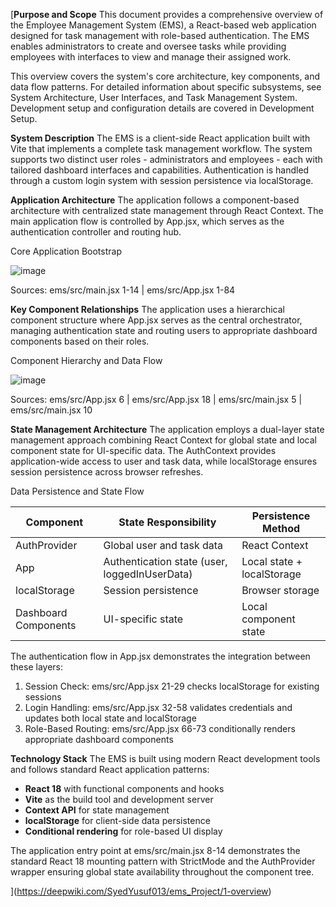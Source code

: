 [**Purpose and Scope**
This document provides a comprehensive overview of the Employee Management System (EMS), a React-based web application designed for task management with role-based authentication. The EMS enables administrators to create and oversee tasks while providing employees with interfaces to view and manage their assigned work.

This overview covers the system's core architecture, key components, and data flow patterns. For detailed information about specific subsystems, see System Architecture, User Interfaces, and Task Management System. Development setup and configuration details are covered in Development Setup.

**System Description**
The EMS is a client-side React application built with Vite that implements a complete task management workflow. The system supports two distinct user roles - administrators and employees - each with tailored dashboard interfaces and capabilities. Authentication is handled through a custom login system with session persistence via localStorage.

**Application Architecture**
The application follows a component-based architecture with centralized state management through React Context. The main application flow is controlled by App.jsx, which serves as the authentication controller and routing hub.

Core Application Bootstrap

![image](https://github.com/user-attachments/assets/95f236a3-217e-4c40-8f33-74f89959c4e2)

Sources: ems/src/main.jsx 1-14 | ems/src/App.jsx 1-84

**Key Component Relationships**
The application uses a hierarchical component structure where App.jsx serves as the central orchestrator, managing authentication state and routing users to appropriate dashboard components based on their roles.

Component Hierarchy and Data Flow

![image](https://github.com/user-attachments/assets/13d436f7-c551-4b1a-ad33-ed2859f36c25)

Sources: ems/src/App.jsx 6 | ems/src/App.jsx 18 | ems/src/main.jsx 5 | ems/src/main.jsx 10

**State Management Architecture**
The application employs a dual-layer state management approach combining React Context for global state and local component state for UI-specific data. The AuthContext provides application-wide access to user and task data, while localStorage ensures session persistence across browser refreshes.

Data Persistence and State Flow

| Component            | State Responsibility                           | Persistence Method         |
|----------------------|------------------------------------------------|----------------------------|
| AuthProvider         | Global user and task data                      | React Context              |
| App	                 | Authentication state (user, loggedInUserData)	| Local state + localStorage |
| localStorage         | Session persistence	                          | Browser storage            |
| Dashboard Components | UI-specific state                              | Local component state      |

The authentication flow in App.jsx demonstrates the integration between these layers:

1. Session Check: ems/src/App.jsx 21-29 checks localStorage for existing sessions
2. Login Handling: ems/src/App.jsx 32-58 validates credentials and updates both local state and localStorage
3. Role-Based Routing: ems/src/App.jsx 66-73 conditionally renders appropriate dashboard components

**Technology Stack**
The EMS is built using modern React development tools and follows standard React application patterns:

- **React 18** with functional components and hooks
- **Vite** as the build tool and development server
- **Context API** for state management
- **localStorage** for client-side data persistence
- **Conditional rendering** for role-based UI display
  
The application entry point at ems/src/main.jsx 8-14 demonstrates the standard React 18 mounting pattern with StrictMode and the AuthProvider wrapper ensuring global state availability throughout the component tree.

](https://deepwiki.com/SyedYusuf013/ems_Project/1-overview)
